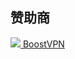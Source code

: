 ## 赞助商

<a href="https://admin.wonima.online/" target="_blank">
  <img src="https://admin.wonima.online/static/image/1744434109302-715246326.jpg" />
  BoostVPN
</a>
